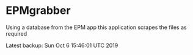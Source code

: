 # EPMgrabber
Using a database from the EPM app this application scrapes the files as required


Latest backup: Sun Oct 6 15:46:01 UTC 2019
